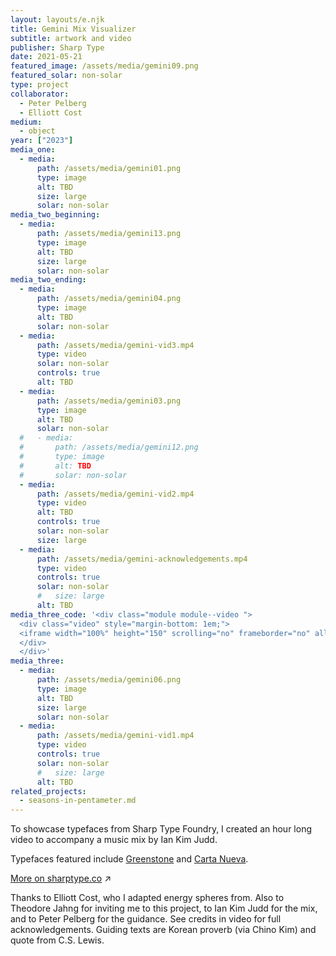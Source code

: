 ```yaml
---
layout: layouts/e.njk
title: Gemini Mix Visualizer
subtitle: artwork and video
publisher: Sharp Type
date: 2021-05-21
featured_image: /assets/media/gemini09.png
featured_solar: non-solar
type: project
collaborator:
  - Peter Pelberg
  - Elliott Cost
medium:
  - object
year: ["2023"]
media_one:
  - media:
      path: /assets/media/gemini01.png
      type: image
      alt: TBD
      size: large
      solar: non-solar
media_two_beginning:
  - media:
      path: /assets/media/gemini13.png
      type: image
      alt: TBD
      size: large
      solar: non-solar
media_two_ending:
  - media:
      path: /assets/media/gemini04.png
      type: image
      alt: TBD
      solar: non-solar
  - media:
      path: /assets/media/gemini-vid3.mp4
      type: video
      solar: non-solar
      controls: true
      alt: TBD
  - media:
      path: /assets/media/gemini03.png
      type: image
      alt: TBD
      solar: non-solar
  #   - media:
  #       path: /assets/media/gemini12.png
  #       type: image
  #       alt: TBD
  #       solar: non-solar
  - media:
      path: /assets/media/gemini-vid2.mp4
      type: video
      alt: TBD
      controls: true
      solar: non-solar
      size: large
  - media:
      path: /assets/media/gemini-acknowledgements.mp4
      type: video
      controls: true
      solar: non-solar
      #   size: large
      alt: TBD
media_three_code: '<div class="module module--video ">
  <div class="video" style="margin-bottom: 1em;">
  <iframe width="100%" height="150" scrolling="no" frameborder="no" allow="autoplay" src="https://w.soundcloud.com/player/?url=https%3A//api.soundcloud.com/tracks/1520823301&color=%23ff5500&auto_play=false&hide_related=false&show_comments=true&show_user=true&show_reposts=false&show_teaser=true&visual=true"></iframe>
  </div>
  </div>'
media_three:
  - media:
      path: /assets/media/gemini06.png
      type: image
      alt: TBD
      size: large
      solar: non-solar
  - media:
      path: /assets/media/gemini-vid1.mp4
      type: video
      controls: true
      solar: non-solar
      #   size: large
      alt: TBD
related_projects:
  - seasons-in-pentameter.md
---
```


To showcase typefaces from Sharp Type Foundry, I created an hour long video to accompany a music mix by Ian Kim Judd.

Typefaces featured include <a href="https://sharptype.co/typefaces/greenstone/">Greenstone</a> and <a href="https://sharptype.co/typefaces/carta-nueva/">Carta Nueva</a>.

<a href="https://sharptype.co/news/sharp-fm-008-IanKimJudd-gemini-23" target="_blank">More on sharptype.co</a> ↗

<div class="small-text">Thanks to Elliott Cost, who I adapted energy spheres from. Also to Theodore Jahng for inviting me to this project, to Ian Kim Judd for the mix, and to Peter Pelberg for the guidance. See credits in video for full acknowledgements. Guiding texts are Korean proverb (via Chino Kim) and quote from C.S. Lewis.</div>
